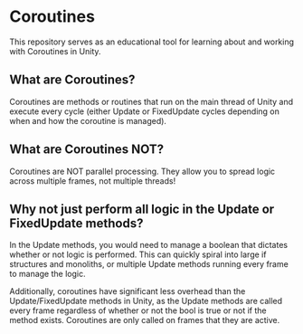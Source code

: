# Coroutines
This repository serves as an educational tool for learning about and working with Coroutines in Unity.

## What are Coroutines?
Coroutines are methods or routines that run on the main thread of Unity and execute every cycle (either Update or FixedUpdate cycles depending on when and how the coroutine is managed).

## What are Coroutines NOT?
Coroutines are NOT parallel processing. They allow you to spread logic across multiple frames, not multiple threads!

## Why not just perform all logic in the Update or FixedUpdate methods?
In the Update methods, you would need to manage a boolean that dictates whether or not logic is performed. This can quickly spiral into large if structures and monoliths, or multiple Update methods running every frame to manage the logic.

Additionally, coroutines have significant less overhead than the Update/FixedUpdate methods in Unity, as the Update methods are called every frame regardless of whether or not the bool is true or not if the method exists. Coroutines are only called on frames that they are active.
